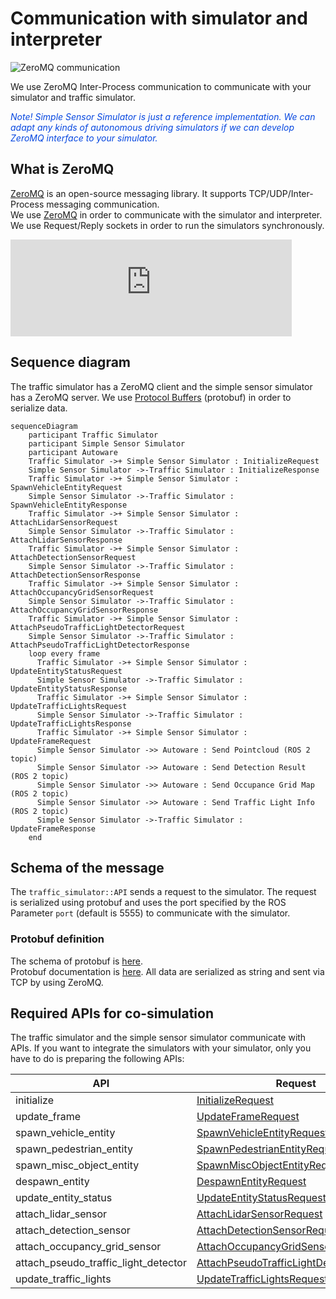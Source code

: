 # Communication with simulator and interpreter

![ZeroMQ communication](../image/inter_process_communication.png "ZeroMQ inter-process communication")

We use ZeroMQ Inter-Process communication to communicate with your simulator and traffic simulator.

<font color="#065479E">_Note! Simple Sensor Simulator is just a reference implementation. We can adapt any kinds of autonomous driving simulators if we can develop ZeroMQ interface to your simulator._</font>

## What is ZeroMQ

[ZeroMQ](https://zeromq.org/) is an open-source messaging library. It supports TCP/UDP/Inter-Process messaging communication.  
We use [ZeroMQ](https://zeromq.org/) in order to communicate with the simulator and interpreter.
We use Request/Reply sockets in order to run the simulators synchronously.

<iframe
  class="hatenablogcard"
  style="width:100%;height:155px;max-width:450px;"
  title="embree"
  src="https://hatenablog-parts.com/embed?url=https://zeromq.org/"
  width="300" height="150" frameborder="0" scrolling="no">
</iframe>

## Sequence diagram

The traffic simulator has a ZeroMQ client and the simple sensor simulator has a ZeroMQ server.
We use [Protocol Buffers](https://developers.google.com/protocol-buffers) (protobuf) in order to serialize data.

```mermaid
sequenceDiagram
    participant Traffic Simulator
    participant Simple Sensor Simulator
    participant Autoware
    Traffic Simulator ->+ Simple Sensor Simulator : InitializeRequest
    Simple Sensor Simulator ->-Traffic Simulator : InitializeResponse
    Traffic Simulator ->+ Simple Sensor Simulator : SpawnVehicleEntityRequest
    Simple Sensor Simulator ->-Traffic Simulator : SpawnVehicleEntityResponse
    Traffic Simulator ->+ Simple Sensor Simulator : AttachLidarSensorRequest
    Simple Sensor Simulator ->-Traffic Simulator : AttachLidarSensorResponse
    Traffic Simulator ->+ Simple Sensor Simulator : AttachDetectionSensorRequest
    Simple Sensor Simulator ->-Traffic Simulator : AttachDetectionSensorResponse
    Traffic Simulator ->+ Simple Sensor Simulator : AttachOccupancyGridSensorRequest
    Simple Sensor Simulator ->-Traffic Simulator : AttachOccupancyGridSensorResponse
    Traffic Simulator ->+ Simple Sensor Simulator : AttachPseudoTrafficLightDetectorRequest
    Simple Sensor Simulator ->-Traffic Simulator : AttachPseudoTrafficLightDetectorResponse
    loop every frame
      Traffic Simulator ->+ Simple Sensor Simulator : UpdateEntityStatusRequest
      Simple Sensor Simulator ->-Traffic Simulator : UpdateEntityStatusResponse
      Traffic Simulator ->+ Simple Sensor Simulator : UpdateTrafficLightsRequest
      Simple Sensor Simulator ->-Traffic Simulator : UpdateTrafficLightsResponse
      Traffic Simulator ->+ Simple Sensor Simulator : UpdateFrameRequest
      Simple Sensor Simulator ->> Autoware : Send Pointcloud (ROS 2 topic)
      Simple Sensor Simulator ->> Autoware : Send Detection Result (ROS 2 topic)
      Simple Sensor Simulator ->> Autoware : Send Occupance Grid Map (ROS 2 topic)
      Simple Sensor Simulator ->> Autoware : Send Traffic Light Info (ROS 2 topic)
      Simple Sensor Simulator ->-Traffic Simulator : UpdateFrameResponse
    end
```

## Schema of the message

The `traffic_simulator::API` sends a request to the simulator. The request is serialized using protobuf and uses the port specified by the ROS Parameter `port` (default is 5555) to communicate with the simulator.

### Protobuf definition

The schema of protobuf is [here](https://github.com/tier4/scenario_simulator_v2/blob/master/simulation/simulation_interface/proto/simulation_api_schema.proto).  
Protobuf documentation is [here](https://tier4.github.io/scenario_simulator_v2-docs/proto_doc/protobuf). All data are serialized as string and sent via TCP by using ZeroMQ.

## Required APIs for co-simulation

The traffic simulator and the simple sensor simulator communicate with APIs. If you want to integrate the simulators with your simulator, only you have to do is preparing the following APIs:

| API                                 | Request                                                                                                                                                   | Response                                                                                                                                                    |
|-------------------------------------|-----------------------------------------------------------------------------------------------------------------------------------------------------------|-------------------------------------------------------------------------------------------------------------------------------------------------------------|
| initialize                          | [InitializeRequest](https://tier4.github.io/scenario_simulator_v2-docs/proto_doc/protobuf/#initializerequest)                                             | [InitializeResponse](https://tier4.github.io/scenario_simulator_v2-docs/proto_doc/protobuf/#initializeresponse)                                             |
| update_frame                        | [UpdateFrameRequest](https://tier4.github.io/scenario_simulator_v2-docs/proto_doc/protobuf/#updateframerequest)                                           | [UpdateFrameResponse](https://tier4.github.io/scenario_simulator_v2-docs/proto_doc/protobuf/#updateframeresponse)                                           |
| spawn_vehicle_entity                | [SpawnVehicleEntityRequest](https://tier4.github.io/scenario_simulator_v2-docs/proto_doc/protobuf/#spawnvehicleentityrequest)                             | [SpawnVehicleEntityResponse](https://tier4.github.io/scenario_simulator_v2-docs/proto_doc/protobuf/#spawnvehicleentityresponse)                             |
| spawn_pedestrian_entity             | [SpawnPedestrianEntityRequest](https://tier4.github.io/scenario_simulator_v2-docs/proto_doc/protobuf/#spawnpedestrianentityrequest)                       | [SpawnPedestrianEntityResponse](https://tier4.github.io/scenario_simulator_v2-docs/proto_doc/protobuf/#spawnpedestrianentityresponse)                       |
| spawn_misc_object_entity            | [SpawnMiscObjectEntityRequest](https://tier4.github.io/scenario_simulator_v2-docs/proto_doc/protobuf/#spawnmiscobjectentityrequest)                       | [SpawnMiscObjectEntityResponse](https://tier4.github.io/scenario_simulator_v2-docs/proto_doc/protobuf/#spawnmiscobjectentityresponse)                       |
| despawn_entity                      | [DespawnEntityRequest](https://tier4.github.io/scenario_simulator_v2-docs/proto_doc/protobuf/#despawnentityrequest)                                       | [DespawnEntityResponse](https://tier4.github.io/scenario_simulator_v2-docs/proto_doc/protobuf/#despawnentityresponse)                                       |
| update_entity_status                | [UpdateEntityStatusRequest](https://tier4.github.io/scenario_simulator_v2-docs/proto_doc/protobuf/#updateentitystatusrequest)                             | [UpdateEntityStatusResponse](https://tier4.github.io/scenario_simulator_v2-docs/proto_doc/protobuf/#updateentitystatusresponse)                             |
| attach_lidar_sensor                 | [AttachLidarSensorRequest](https://tier4.github.io/scenario_simulator_v2-docs/proto_doc/protobuf/#attachlidarsensorrequest)                               | [AttachLidarSensorResponse](https://tier4.github.io/scenario_simulator_v2-docs/proto_doc/protobuf/#attachlidarsensorresponse)                               |
| attach_detection_sensor             | [AttachDetectionSensorRequest](https://tier4.github.io/scenario_simulator_v2-docs/proto_doc/protobuf/#attachdetectionsensorrequest)                       | [AttachDetectionSensorResponse](https://tier4.github.io/scenario_simulator_v2-docs/proto_doc/protobuf/#attachdetectionsensorresponse)                       |
| attach_occupancy_grid_sensor        | [AttachOccupancyGridSensorRequest](https://tier4.github.io/scenario_simulator_v2-docs/proto_doc/protobuf/#attachoccupancygridsensorrequest)               | [AttachOccupancyGridSensorResponse](https://tier4.github.io/scenario_simulator_v2-docs/proto_doc/protobuf/#attachoccupancygridsensorresponse)               |
| attach_pseudo_traffic_light_detector | [AttachPseudoTrafficLightDetectorRequest](https://tier4.github.io/scenario_simulator_v2-docs/proto_doc/protobuf/#attachpseudotrafficlightdetectorrequest) | [AttachPseudoTrafficLightDetectorResponse](https://tier4.github.io/scenario_simulator_v2-docs/proto_doc/protobuf/#attachpseudotrafficlightdetectorresponse) |
| update_traffic_lights               | [UpdateTrafficLightsRequest](https://tier4.github.io/scenario_simulator_v2-docs/proto_doc/protobuf/#updatetrafficlightsrequest)                           | [UpdateTrafficLightsResponse](https://tier4.github.io/scenario_simulator_v2-docs/proto_doc/protobuf/#updatetrafficlightsresponse)                           |
